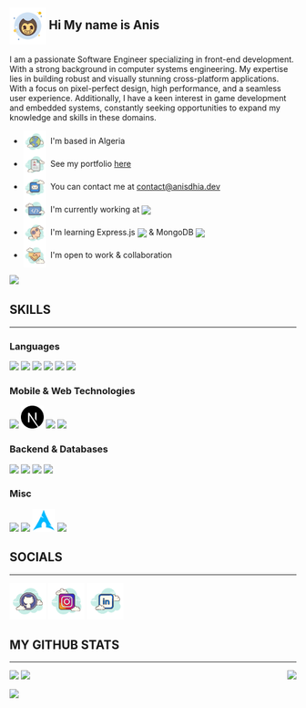 ##  <img align="center" src="./svgs/icons8-bendy.svg" height="64" /> Hi My name is Anis 

‎I am a passionate Software Engineer specializing in front-end development. With a strong background in computer systems engineering. My expertise lies in building robust and visually stunning cross-platform applications. With a focus on pixel-perfect design, high performance, and a seamless user experience. Additionally, I have a keen interest in game development and embedded systems, constantly seeking opportunities to expand my knowledge and skills in these domains.

*   <img align="center" src="./svgs/icons8-globe.svg" height="40"/>  I'm based in Algeria
*   <img align="center" src="./svgs/icons8-portfolio.svg" height="40"/>  See my portfolio [here](https://anisdhia.dev/)
*   <img align="center" src="./svgs/icons8-email.svg" height="40"/>  You can contact me at [contact@anisdhia.dev](mailto:contact@anisdhia.dev)
*   <img align="center" src="./svgs/icons8-programming-flag.svg" height="40"/>  I'm currently working at [<img align="center" src="https://www.condor.dz/templates/tmplcondornew/images/logo_blue.png" height="24" target="_blank"/>](https://condor.dz)
*   <img align="center" src="./svgs/icons8-learning.svg" height="40"/>  I'm learning Express.js [<img align="center" src="https://github.com/user-attachments/assets/a8349e11-5bf8-4638-92fe-7e3a8badc1e1" height="24" target="_blank"/>](https://expressjs.com) & MongoDB [<img align="center" src="https://img.icons8.com/?size=100&id=bosfpvRzNOG8&format=png&color=000000" height="24" target="_blank"/>](https://vuejs.org)
*   <img align="center" src="./svgs/icons8-handshake.svg" height="40"/>  I'm open to work & collaboration

<a href="https://www.github.com/anisdhia" target="_blank" rel="noreferrer"><img
src="https://img.shields.io/github/followers/anisdhia?logo=github&style=for-the-badge&color=0891b2&labelColor=1c1917" /></a>

## SKILLS
------------------------
### Languages
[<code><img height="40" src="https://img.icons8.com/?size=100&id=uJM6fQYqDaZK&format=png&color=000000"></code>]()
[<code><img height="40" src="https://img.icons8.com/?size=100&id=108784&format=png&color=000000"></code>]()
[<code><img height="40" src="https://img.icons8.com/color/48/000000/dart.png"></code>](https://dart.dev)
[<code><img height="40" src="https://img.icons8.com/color/48/000000/c-plus-plus-logo.png"></code>]()
[<code><img height="40" src="https://img.icons8.com/color/452/c-programming.png"></code>]()
<code><img height="40" src="https://img.icons8.com/color/48/000000/java-coffee-cup-logo--v1.png"></code>
### Mobile & Web Technologies
[<code><img height="40" src="https://img.icons8.com/?size=100&id=asWSSTBrDlTW&format=png&color=000000"></code>]()
[<code><img height="40" src="./svgs/nextjs.svg" height="24" target="_blank"/></code>](https://nextjs.org)
[<code><img height="40" src="https://img.icons8.com/color/48/000000/flutter.png"></code>](https://flutter.dev)
[<code><img height="40" src="https://img.icons8.com/?size=100&id=eETV3RNHVrWA&format=png&color=000000"></code>]()
### Backend & Databases
[<code><img height="40" src="https://img.icons8.com/color/48/000000/firebase.png"></code>](https://firebase.google.com)
[<code><img height="40" src="https://raw.githubusercontent.com/danielcranney/readme-generator/main/public/icons/skills/appwrite-colored.svg"></code>](https://appwrite.io)
[<code><img height="40" src="https://img.icons8.com/fluency/48/000000/mysql-logo.png"></code>](https://www.mysql.com)
[<code><img height="40" src="https://img.icons8.com/fluency/48/000000/maria-db.png"></code>](https://mariadb.org) 
### Misc
[<code><img height="40" src="https://img.icons8.com/color/48/000000/figma--v1.png"></code>](https://www.figma.com)
[<code><img height="40" src="https://img.icons8.com/color/48/000000/git.png"></code>](https://git-scm.com)
[<code><img height="40" src="./svgs/icons8-arch-linux.svg"></code>](https://archlinux.org)
[<code><img height="40" src="https://img.icons8.com/color/48/000000/docker.png"></code>](https://app.docker.com)



<!-- <code><img height="40" src="https://img.icons8.com/color/48/000000/javascript--v1.png"></code> -->
<!-- <code><img height="40" src="https://img.icons8.com/color/48/000000/html-5--v1.png"></code> -->
<!-- <code><img height="40" src="https://img.icons8.com/color/48/000000/css3.png"></code> -->

## SOCIALS
------------------------

<p align="left">
<a href="https://www.github.com/anisdhia" target="_blank" rel="noreferrer"><img src="./svgs/icons8-github.svg" height="64" /></a>
<a href="http://www.instagram.com/anis__3d" target="_blank" rel="noreferrer"><img src="./svgs/icons8-instagram.svg" height="64" /></a>
<a href="https://www.linkedin.com/in/anisdhia" target="_blank" rel="noreferrer"><img src="./svgs/icons8-linked-in.svg" height="64" /></a>
</p>
<!-- <a href="https://www.buymeacoffee.com/anisdhia" target="_blank"><img src="https://www.buymeacoffee.com/assets/img/custom_images/orange_img.png" alt="Buy Me A Coffee" style="height: 41px !important;width: 174px !important;box-shadow: 0px 3px 2px 0px rgba(190, 190, 190, 0.5) !important;-webkit-box-shadow: 0px 3px 2px 0px rgba(190, 190, 190, 0.5) !important;" ></a> -->

## <b>MY GITHUB STATS</b>
------------------------

<div>
    <img src="https://github-readme-stats.vercel.app/api?username=AnisDhia&count_private=true&show_icons=true&theme=codeSTACKr&include_all_commits=true"/>
    <img align="right" src="https://github-readme-stats.vercel.app/api/top-langs/?username=AnisDhia&theme=codeSTACKr&langs_count=8"/>    
    <img src="https://github-readme-streak-stats.herokuapp.com?user=AnisDhia&date_format=M%20j%5B%2C%20Y%5D&stroke=ff652f&border=0c1a25&background=09131b&ring=ff652f&fire=ffe400&currStreakNum=ffffff&sideNums=ffffff&currStreakLabel=ff652f&sideLabels=ff652f&dates=ffffff"/>
</div>

[![](https://visitcount.itsvg.in/api?id=anisdhia&icon=5&color=6)](https://visitcount.itsvg.in)
